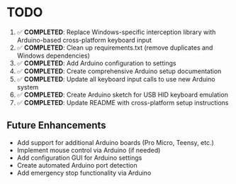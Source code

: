 # TODO

1. ✅ **COMPLETED**: Replace Windows-specific interception library with Arduino-based cross-platform keyboard input
2. ✅ **COMPLETED**: Clean up requirements.txt (remove duplicates and Windows dependencies)
3. ✅ **COMPLETED**: Add Arduino configuration to settings
4. ✅ **COMPLETED**: Create comprehensive Arduino setup documentation
5. ✅ **COMPLETED**: Update all keyboard input calls to use new Arduino system
6. ✅ **COMPLETED**: Create Arduino sketch for USB HID keyboard emulation
7. ✅ **COMPLETED**: Update README with cross-platform setup instructions

## Future Enhancements

- Add support for additional Arduino boards (Pro Micro, Teensy, etc.)
- Implement mouse control via Arduino (if needed)
- Add configuration GUI for Arduino settings
- Create automated Arduino port detection
- Add emergency stop functionality via Arduino